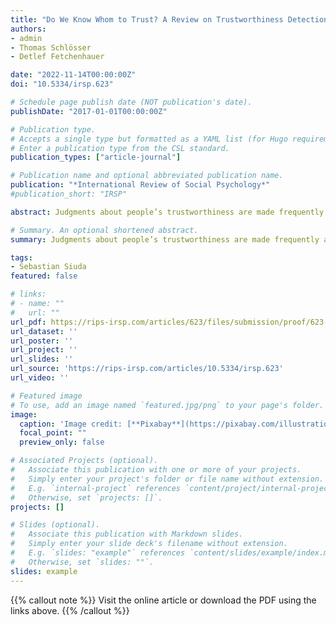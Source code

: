```yaml
---
title: "Do We Know Whom to Trust? A Review on Trustworthiness Detection Accuracy"
authors:
- admin
- Thomas Schlösser
- Detlef Fetchenhauer

date: "2022-11-14T00:00:00Z"
doi: "10.5334/irsp.623"

# Schedule page publish date (NOT publication's date).
publishDate: "2017-01-01T00:00:00Z"

# Publication type.
# Accepts a single type but formatted as a YAML list (for Hugo requirements).
# Enter a publication type from the CSL standard.
publication_types: ["article-journal"]

# Publication name and optional abbreviated publication name.
publication: "*International Review of Social Psychology*"
#publication_short: "IRSP"

abstract: Judgments about people’s trustworthiness are made frequently and have important real-life consequences. However, the accuracy of these judgments is debated. We therefore systematically reviewed the current evidence for accurate trustworthiness detection in the literature. The overall evidence for accuracy is rather mixed; although we find only limited evidence for accurate trustworthiness detection from neutral photographs, trustworthiness detection becomes more accurate when the rater and target interact, when the target presentation resembles face-to-face contact, and when the target presentations contain cues or signals about the target’s trustworthiness. We also find that the current literature lacks an overarching research agenda, which leads to a large heterogeneity in the extant studies’ operationalizations. We address some of these operationalizations and suggest the following guidelines for future research. Studies should engage in stronger theory building, experimentally test moderators, strengthen generalizability by recruiting large target pools, and use appropriate methods for the analysis of nonindependent data.

# Summary. An optional shortened abstract.
summary: Judgments about people’s trustworthiness are made frequently and have important real-life consequences. However, the accuracy of these judgments is debated. We therefore systematically reviewed the current evidence for accurate trustworthiness detection in the literature.

tags:
- Sebastian Siuda
featured: false

# links:
# - name: ""
#   url: ""
url_pdf: https://rips-irsp.com/articles/623/files/submission/proof/623-1-5072-1-10-20221114.pdf
url_dataset: ''
url_poster: ''
url_project: ''
url_slides: ''
url_source: 'https://rips-irsp.com/articles/10.5334/irsp.623'
url_video: ''

# Featured image
# To use, add an image named `featured.jpg/png` to your page's folder. 
image:
  caption: 'Image credit: [**Pixabay**](https://pixabay.com/illustrations/face-detection-scan-to-scan-4760281/)'
  focal_point: ""
  preview_only: false

# Associated Projects (optional).
#   Associate this publication with one or more of your projects.
#   Simply enter your project's folder or file name without extension.
#   E.g. `internal-project` references `content/project/internal-project/index.md`.
#   Otherwise, set `projects: []`.
projects: []

# Slides (optional).
#   Associate this publication with Markdown slides.
#   Simply enter your slide deck's filename without extension.
#   E.g. `slides: "example"` references `content/slides/example/index.md`.
#   Otherwise, set `slides: ""`.
slides: example
---
```


{{% callout note %}}
Visit the online article or download the PDF using the links above.
{{% /callout %}}

